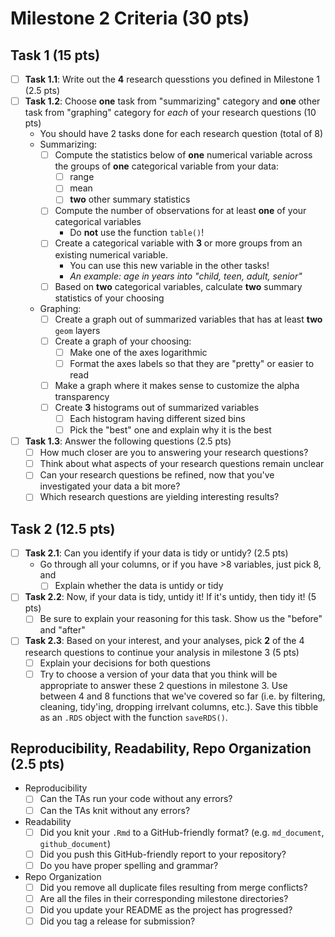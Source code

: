 # Milestone 2 Criteria (30 pts)

## Task 1 (15 pts)

- [ ] **Task 1.1**: Write out the **4** research quesstions you defined in Milestone 1 (2.5 pts)
- [ ] **Task 1.2**: Choose **one** task from "summarizing" category and **one** other task from "graphing" category for _each_ of your research questions (10 pts)
	- You should have 2 tasks done for each research question (total of 8)
	- Summarizing:
		- [ ] Compute the statistics below of **one** numerical variable across the groups of **one** categorical variable from your data:
			- [ ] range
			- [ ] mean
			- [ ] **two** other summary statistics
		- [ ] Compute the number of observations for at least **one** of your categorical variables
			- Do **not** use the function `table()`!
		- [ ] Create a categorical variable with **3** or more groups from an existing numerical variable.
			- You can use this new variable in the other tasks!
			- *An example: age in years into "child, teen, adult, senior"*
		- [ ] Based on **two** categorical variables, calculate **two** summary statistics of your choosing
	- Graphing:
		- [ ] Create a graph out of summarized variables that has at least **two** `geom` layers
		- [ ] Create a graph of your choosing:
			- [ ] Make one of the axes logarithmic
			- [ ] Format the axes labels so that they are "pretty" or easier to read
		- [ ] Make a graph where it makes sense to customize the alpha transparency
		- [ ] Create **3** histograms out of summarized variables
			- [ ] Each histogram having different sized bins
			- [ ] Pick the "best" one and explain why it is the best
- [ ] **Task 1.3**: Answer the following questions (2.5 pts)
	- [ ] How much closer are you to answering your research questions? 
	- [ ] Think about what aspects of your research questions remain unclear
	- [ ] Can your research questions be refined, now that you've investigated your data a bit more?
	- [ ] Which research questions are yielding interesting results?

## Task 2 (12.5 pts)

- [ ] **Task 2.1**: Can you identify if your data is tidy or untidy?  (2.5 pts)
	- Go through all your columns, or if you have >8 variables, just pick 8, and 
		- [ ] Explain whether the data is untidy or tidy 
- [ ] **Task 2.2**: Now, if your data is tidy, untidy it! If it's untidy, then tidy it! (5 pts)
	- [ ] Be sure to explain your reasoning for this task. Show us the "before" and "after" 
- [ ] **Task 2.3**: Based on your interest, and your analyses, pick **2** of the 4 research questions to continue your analysis in milestone 3 (5 pts)
	- [ ] Explain your decisions for both questions
	- [ ] Try to choose a version of your data that you think will be appropriate to answer these 2 questions in milestone 3. Use between 4 and 8 functions that we've covered so far (i.e. by filtering, cleaning, tidy'ing, dropping irrelvant columns, etc.). Save this tibble as an `.RDS` object with the function `saveRDS()`. 

## Reproducibility, Readability, Repo Organization (2.5 pts)

- Reproducibility
	- [ ] Can the TAs run your code without any errors?
	- [ ] Can the TAs knit without any errors?
- Readability
	- [ ] Did you knit your `.Rmd` to a GitHub-friendly format? (e.g. `md_document`, `github_document`)
	- [ ] Did you push this GitHub-friendly report to your repository?
	- [ ] Do you have proper spelling and grammar?
- Repo Organization
	- [ ] Did you remove all duplicate files resulting from merge conflicts?
	- [ ] Are all the files in their corresponding milestone directories?
	- [ ] Did you update your README as the project has progressed?
	- [ ] Did you tag a release for submission?
